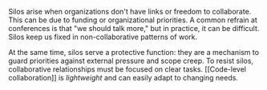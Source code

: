Silos arise when organizations don't have links or freedom to collaborate. This
can be due to funding or organizational priorities. A common refrain at
conferences is that "we should talk more," but in practice, it can be difficult.
Silos keep us fixed in non-collaborative patterns of work.

At the same time, silos serve a protective function: they are a mechanism to
guard priorities against external pressure and scope creep. To resist silos,
collaborative relationships must be focused on clear tasks.
[[Code-level collaboration]] is _lightweight_ and can easily adapt to changing
needs.
